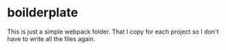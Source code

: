 # boilderplate

This is just a simple webpack folder. That I copy for each project so I don't have to write all the files again.
